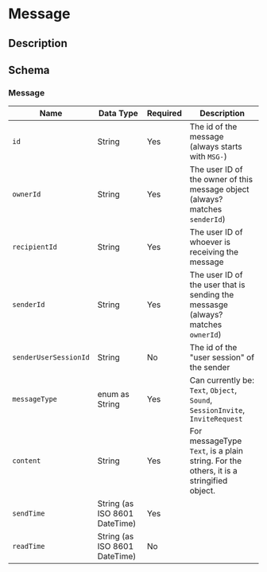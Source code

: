 # Message
## Description

## Schema
### Message
| Name | Data Type | Required | Description |
| --- | --- | --- | --- |
| `id` | String | Yes | The id of the message (always starts with `MSG-`)
| `ownerId` | String | Yes | The user ID of the owner of this message object (always? matches `senderId`)
| `recipientId` | String | Yes | The user ID of whoever is receiving the message
| `senderId` | String | Yes | The user ID of the user that is sending the messasge (always? matches `ownerId`)
| `senderUserSessionId` | String | No | The id of the "user session" of the sender
| `messageType` | enum as String | Yes | Can currently be: `Text`, `Object`, `Sound`, `SessionInvite`, `InviteRequest`
| `content` | String | Yes | For messageType `Text`, is a plain string. For the others, it is a stringified object.
| `sendTime` | String (as ISO 8601 DateTime) | Yes |
| `readTime` | String (as ISO 8601 DateTime) | No |